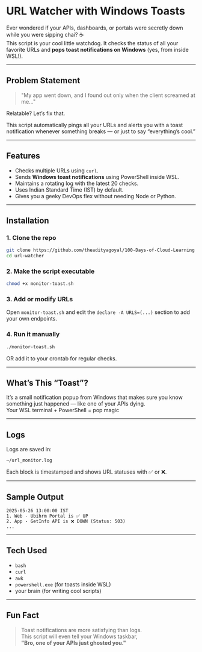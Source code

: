 # URL Watcher with Windows Toasts 

Ever wondered if your APIs, dashboards, or portals were secretly down while you were sipping chai? ☕  
This script is your cool little watchdog. It checks the status of all your favorite URLs and **pops toast notifications on Windows** (yes, from inside WSL!).

---

## Problem Statement

> "My app went down, and I found out only when the client screamed at me..."

Relatable? Let’s fix that.

This script automatically pings all your URLs and alerts you with a toast notification whenever something breaks — or just to say “everything’s cool.”

---

## Features

- Checks multiple URLs using `curl`.
- Sends **Windows toast notifications** using PowerShell inside WSL.
- Maintains a rotating log with the latest 20 checks.
- Uses Indian Standard Time (IST) by default.
- Gives you a geeky DevOps flex without needing Node or Python.

---

## Installation

### 1. Clone the repo

```bash
git clone https://github.com/theadityagoyal/100-Days-of-Cloud-Learning
cd url-watcher
```

### 2. Make the script executable

```bash
chmod +x monitor-toast.sh
```

### 3. Add or modify URLs

Open `monitor-toast.sh` and edit the `declare -A URLS=(...)` section to add your own endpoints.

### 4. Run it manually

```bash
./monitor-toast.sh
```

OR add it to your crontab for regular checks.

---

## What’s This “Toast”?

It’s a small notification popup from Windows that makes sure you know something just happened — like one of your APIs dying.  
Your WSL terminal + PowerShell = pop magic 

---

## Logs

Logs are saved in:

```bash
~/url_monitor.log
```

Each block is timestamped and shows URL statuses with ✅ or ❌.

---

## Sample Output

```text
2025-05-26 13:00:00 IST
1. Web - Ubihrm Portal is ✅ UP
2. App - GetInfo API is ❌ DOWN (Status: 503)
...
```

---

## Tech Used

- `bash`
- `curl`
- `awk`
- `powershell.exe` (for toasts inside WSL)
-  your brain (for writing cool scripts)

---

## Fun Fact

> Toast notifications are more satisfying than logs.  
> This script will even tell your Windows taskbar,  
> **"Bro, one of your APIs just ghosted you."**
